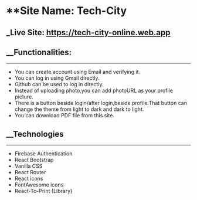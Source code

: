 # **Site Name: Tech-City
## _Live Site: https://tech-city-online.web.app

## __Functionalities:
---
- You can create account using Email and verifying it.
- You can log in using Gmail directly.
- Github can be used to log in directly.
- Instead of uploading photo,you can add photoURL as your profile picture.
- There is a button beside login/after login,beside profile.That button can change the theme from light to dark and dark to light.
- You can download PDF file from this site.

## __Technologies
---
- Firebase Authentication
- React Bootstrap
- Vanilla CSS
- React Router
- React icons
- FontAwesome icons
- React-To-Print (Library)
